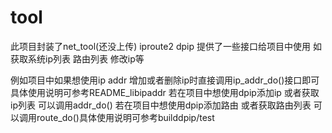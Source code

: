 # tool
此项目封装了net_tool(还没上传) iproute2 dpip 提供了一些接口给项目中使用 如获取系统ip列表 路由列表 修改ip等

例如项目中如果想使用ip addr 增加或者删除ip时直接调用ip_addr_do()接口即可 具体使用说明可参考README_libipaddr
若在项目中想使用dpip添加ip 或者获取ip列表 可以调用addr_do()
若在项目中想使用dpip添加路由 或者获取路由列表 可以调用route_do()具体使用说明可参考builddpip/test
